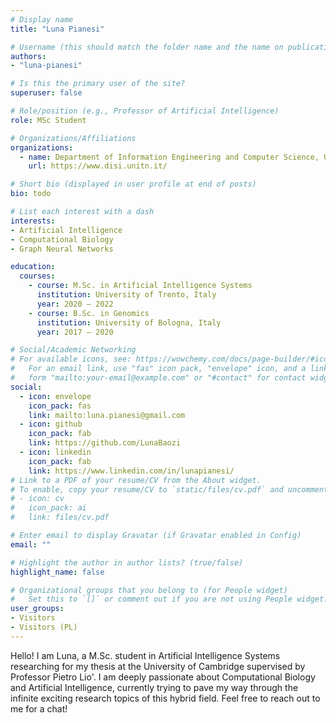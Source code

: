 ```yaml
---
# Display name
title: "Luna Pianesi"

# Username (this should match the folder name and the name on publications)
authors:
- "luna-pianesi"

# Is this the primary user of the site?
superuser: false

# Role/position (e.g., Professor of Artificial Intelligence)
role: MSc Student

# Organizations/Affiliations
organizations:
  - name: Department of Information Engineering and Computer Science, University of Trento
    url: https://www.disi.unitn.it/

# Short bio (displayed in user profile at end of posts)
bio: todo

# List each interest with a dash
interests:
- Artificial Intelligence
- Computational Biology
- Graph Neural Networks

education:
  courses:
    - course: M.Sc. in Artificial Intelligence Systems
      institution: University of Trento, Italy
      year: 2020 – 2022
    - course: B.Sc. in Genomics
      institution: University of Bologna, Italy
      year: 2017 – 2020

# Social/Academic Networking
# For available icons, see: https://wowchemy.com/docs/page-builder/#icons
#   For an email link, use "fas" icon pack, "envelope" icon, and a link in the
#   form "mailto:your-email@example.com" or "#contact" for contact widget.
social:
  - icon: envelope
    icon_pack: fas
    link: mailto:luna.pianesi@gmail.com
  - icon: github
    icon_pack: fab
    link: https://github.com/LunaBaozi
  - icon: linkedin
    icon_pack: fab
    link: https://www.linkedin.com/in/lunapianesi/
# Link to a PDF of your resume/CV from the About widget.
# To enable, copy your resume/CV to `static/files/cv.pdf` and uncomment the lines below.
# - icon: cv
#   icon_pack: ai
#   link: files/cv.pdf

# Enter email to display Gravatar (if Gravatar enabled in Config)
email: ""

# Highlight the author in author lists? (true/false)
highlight_name: false

# Organizational groups that you belong to (for People widget)
#   Set this to `[]` or comment out if you are not using People widget.
user_groups:
- Visitors
- Visitors (PL)
---
```

Hello! I am Luna, a M.Sc. student in Artificial Intelligence Systems researching for my thesis at the University of Cambridge supervised by Professor Pietro Lio'. I am deeply passionate about Computational Biology and Artificial Intelligence, currently trying to pave my way through the infinite exciting research topics of this hybrid field.
Feel free to reach out to me for a chat!

